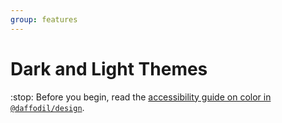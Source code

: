 ```yaml
---
group: features
---
```


# Dark and Light Themes

:stop: Before you begin, read the [accessibility guide on color in `@daffodil/design`](../accessibility/color.md).